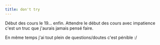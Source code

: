 ```yaml
---
title: don't try
---
```


Début des cours le 19... enfin. Attendre le début des cours avec impatience
c'est un truc que j'aurais jamais pensé faire.

En même temps j'ai tout plein de questions/doutes c'est pénible :/

